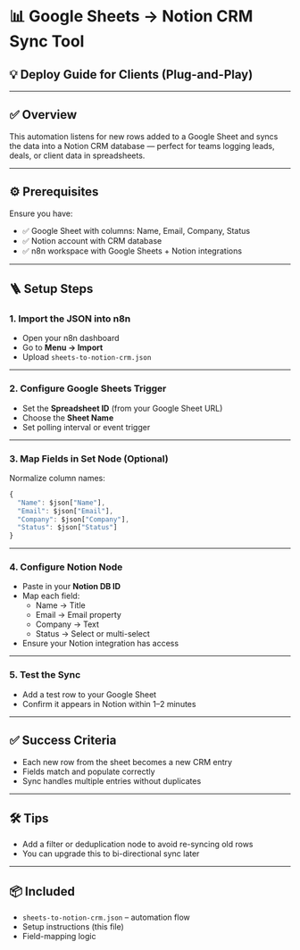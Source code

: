 
# 📊 Google Sheets → Notion CRM Sync Tool

## 💡 Deploy Guide for Clients (Plug-and-Play)

---

## ✅ Overview

This automation listens for new rows added to a Google Sheet and syncs the data into a Notion CRM database — perfect for teams logging leads, deals, or client data in spreadsheets.

---

## ⚙️ Prerequisites

Ensure you have:
- ✅ Google Sheet with columns: Name, Email, Company, Status
- ✅ Notion account with CRM database
- ✅ n8n workspace with Google Sheets + Notion integrations

---

## 🪜 Setup Steps

### 1. Import the JSON into n8n
- Open your n8n dashboard
- Go to **Menu → Import**
- Upload `sheets-to-notion-crm.json`

---

### 2. Configure Google Sheets Trigger
- Set the **Spreadsheet ID** (from your Google Sheet URL)
- Choose the **Sheet Name**
- Set polling interval or event trigger

---

### 3. Map Fields in Set Node (Optional)
Normalize column names:
```js
{
  "Name": $json["Name"],
  "Email": $json["Email"],
  "Company": $json["Company"],
  "Status": $json["Status"]
}
```

---

### 4. Configure Notion Node
- Paste in your **Notion DB ID**
- Map each field:
  - Name → Title
  - Email → Email property
  - Company → Text
  - Status → Select or multi-select
- Ensure your Notion integration has access

---

### 5. Test the Sync
- Add a test row to your Google Sheet
- Confirm it appears in Notion within 1–2 minutes

---

## ✅ Success Criteria

- Each new row from the sheet becomes a new CRM entry
- Fields match and populate correctly
- Sync handles multiple entries without duplicates

---

## 🛠 Tips

- Add a filter or deduplication node to avoid re-syncing old rows
- You can upgrade this to bi-directional sync later

---

## 📦 Included

- `sheets-to-notion-crm.json` – automation flow
- Setup instructions (this file)
- Field-mapping logic

